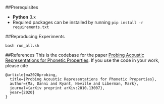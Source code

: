 ##Prerequisites
* **Python** 3.x
* Required packages can be installed by running `pip install -r requirements.txt` 

##Reproducing Experiments

`bash run_all.sh`

##References
This is the codebase for the paper [Probing Acoustic Representations for Phonetic Properties](https://arxiv.org/pdf/2010.13007.pdf). If you use the code in your work, please cite

```
@article{ma2020probing,
  title={Probing Acoustic Representations for Phonetic Properties},
  author={Ma, Danni and Ryant, Neville and Liberman, Mark},
  journal={arXiv preprint arXiv:2010.13007},
  year={2020}
}
```